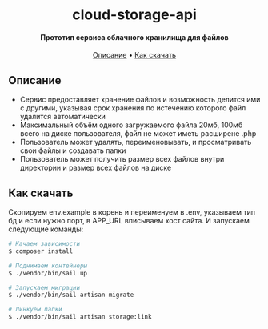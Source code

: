 
<h1 align="center">
  cloud-storage-api
  <br>
</h1>

<h4 align="center"> Прототип сервиса облачного хранилища для файлов </h4>


<p align="center">
  <a href="#описание">Описание</a> •
  <a href="#как-скачать">Как скачать</a>
</p>

## Описание



* Сервис предоставляет хранение файлов и возможность делится ими с другими, указывая срок хранения по истечению которого
  файл удалится автоматически
* Максимальный объём одного загружаемого файла 20мб, 100мб всего на диске пользователя, файл не может иметь расширене .php
* Пользователь может удалять, переименовывать, и просматривать свои файлы и создавать папки
* Пользователь может получить размер всех файлов внутри директории и размер всех файлов на диске

## Как скачать

Скопируем env.example в корень и переименуем в .env, указываем тип бд и если нужно порт, в APP_URL вписываем хост сайта.
И запускаем следующие команды:
```bash
# Качаем зависимости
$ composer install

# Поднимаем контейнеры
$ ./vendor/bin/sail up

# Запускаем миграции
$ ./vendor/bin/sail artisan migrate

# Линкуем папки
$ ./vendor/bin/sail artisan storage:link
```

